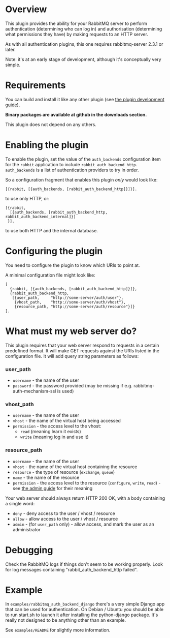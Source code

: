 # Overview

This plugin provides the ability for your RabbitMQ server to perform
authentication (determining who can log in) and authorisation
(determining what permissions they have) by making requests to an HTTP
server.

As with all authentication plugins, this one requires rabbitmq-server
2.3.1 or later.

Note: it's at an early stage of development, although it's
conceptually very simple.

# Requirements

You can build and install it like any other plugin (see
[the plugin development guide](http://www.rabbitmq.com/plugin-development.html)).

**Binary packages are available at github in the downloads section.**

This plugin does not depend on any others.

# Enabling the plugin

To enable the plugin, set the value of the `auth_backends` configuration item
for the `rabbit` application to include `rabbit_auth_backend_http`.
`auth_backends` is a list of authentication providers to try in order.

So a configuration fragment that enables this plugin *only* would look like:

    [{rabbit, [{auth_backends, [rabbit_auth_backend_http]}]}].

to use only HTTP, or:

    [{rabbit,
      [{auth_backends, [rabbit_auth_backend_http, rabbit_auth_backend_internal]}]
     }].

to use both HTTP and the internal database.

# Configuring the plugin

You need to configure the plugin to know which URIs to point at.

A minimal configuration file might look like:

    [
      {rabbit, [{auth_backends, [rabbit_auth_backend_http]}]},
      {rabbit_auth_backend_http,
       [{user_path,     "http://some-server/auth/user"},
        {vhost_path,    "http://some-server/auth/vhost"},
        {resource_path, "http://some-server/auth/resource"}]}
    ].

# What must my web server do?

This plugin requires that your web server respond to requests in a
certain predefined format. It will make GET requests against the URIs
listed in the configuration file. It will add query string parameters
as follows:

### user_path

* `username` - the name of the user
* `password` - the password provided (may be missing if e.g. rabbitmq-auth-mechanism-ssl is used)

### vhost_path

* `username`   - the name of the user
* `vhost`      - the name of the virtual host being accessed
* `permission` - the access level to the vhost:
  * `read` (meaning learn it exists)
  * `write` (meaning log in and use it)

### resource_path

* `username`   - the name of the user
* `vhost`      - the name of the virtual host containing the resource
* `resource`   - the type of resource (`exchange`, `queue`)
* `name`       - the name of the resource
* `permission` - the access level to the resource (`configure`, `write`, `read`) - see [the admin guide](http://www.rabbitmq.com/admin-guide.html#access-control) for their meaning

Your web server should always return HTTP 200 OK, with a body
containing a single word:

* `deny`  - deny access to the user / vhost / resource
* `allow` - allow access to the user / vhost / resource
* `admin` - (for `user_path` only) - allow access, and mark the user as an administrator

# Debugging

Check the RabbitMQ logs if things don't seem to be working
properly. Look for log messages containing "rabbit_auth_backend_http
failed".

# Example

In `examples/rabbitmq_auth_backend_django` there's a very simple
Django app that can be used for authentication. On Debian / Ubuntu you
should be able to run start.sh to launch it after installing the
python-django package. It's really not designed to be anything other
than an example.

See `examples/README` for slightly more information.
